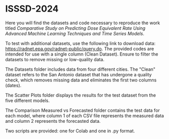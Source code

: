 # ISSSD-2024
Here you will find the datasets and code necessary to reproduce the work titled *Comparative Study on Predicting Dose Equivalent Rate Using Advanced Machine Learning Techniques and Time Series Models*.

To test with additional datasets, use the following link to download data: https://radnet.epa.gov/radnet-public/query.do. The provided codes are intended for use with a single column (Clean Dataset). Ensure to filter the datasets to remove missing or low-quality data.

The Datasets folder includes data from four different cities. The "Clean" dataset refers to the San Antonio dataset that has undergone a quality check, which removes missing data and eliminates the first two columns (dates).

The Scatter Plots folder displays the results for the test dataset from the five different models.

The Comparison Measured vs Forecasted folder contains the test data for each model, where column 1 of each CSV file represents the measured data and column 2 represents the forecasted data.

Two scripts are provided: one for Colab and one in .py format.

